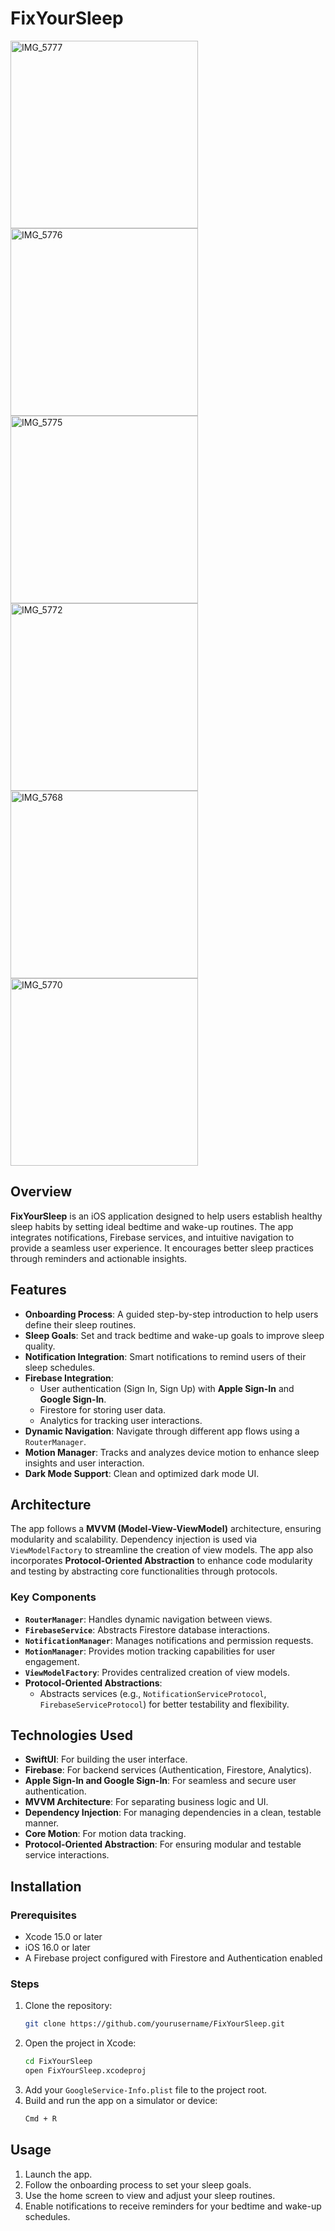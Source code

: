 # FixYourSleep
<img src="https://github.com/user-attachments/assets/c100e551-ea30-4471-890a-0e7dac46b908" alt="IMG_5777" width="300">
<img src="https://github.com/user-attachments/assets/39073760-b093-4dbd-a2d5-654ec4fa2b1c" alt="IMG_5776" width="300">
<img src="https://github.com/user-attachments/assets/1b7fde83-c317-4e58-9700-c9346d5996bc" alt="IMG_5775" width="300">
<img src="https://github.com/user-attachments/assets/7ea0e84d-70e6-4764-adfe-7ece924dbddf" alt="IMG_5772" width="300">
<img src="https://github.com/user-attachments/assets/1e2af791-20df-435a-912d-660ca7764a3b" alt="IMG_5768" width="300">
<img src="https://github.com/user-attachments/assets/b8feff60-67c1-4601-9b09-69fc999c1184" alt="IMG_5770" width="300">



## Overview
**FixYourSleep** is an iOS application designed to help users establish healthy sleep habits by setting ideal bedtime and wake-up routines. The app integrates notifications, Firebase services, and intuitive navigation to provide a seamless user experience. It encourages better sleep practices through reminders and actionable insights.

## Features
- **Onboarding Process**: A guided step-by-step introduction to help users define their sleep routines.
- **Sleep Goals**: Set and track bedtime and wake-up goals to improve sleep quality.
- **Notification Integration**: Smart notifications to remind users of their sleep schedules.
- **Firebase Integration**:
  - User authentication (Sign In, Sign Up) with **Apple Sign-In** and **Google Sign-In**.
  - Firestore for storing user data.
  - Analytics for tracking user interactions.
- **Dynamic Navigation**: Navigate through different app flows using a `RouterManager`.
- **Motion Manager**: Tracks and analyzes device motion to enhance sleep insights and user interaction.
- **Dark Mode Support**: Clean and optimized dark mode UI.

## Architecture
The app follows a **MVVM (Model-View-ViewModel)** architecture, ensuring modularity and scalability. Dependency injection is used via `ViewModelFactory` to streamline the creation of view models. The app also incorporates **Protocol-Oriented Abstraction** to enhance code modularity and testing by abstracting core functionalities through protocols.

### Key Components
- **`RouterManager`**: Handles dynamic navigation between views.
- **`FirebaseService`**: Abstracts Firestore database interactions.
- **`NotificationManager`**: Manages notifications and permission requests.
- **`MotionManager`**: Provides motion tracking capabilities for user engagement.
- **`ViewModelFactory`**: Provides centralized creation of view models.
- **Protocol-Oriented Abstractions**:
  - Abstracts services (e.g., `NotificationServiceProtocol`, `FirebaseServiceProtocol`) for better testability and flexibility.

## Technologies Used
- **SwiftUI**: For building the user interface.
- **Firebase**: For backend services (Authentication, Firestore, Analytics).
- **Apple Sign-In and Google Sign-In**: For seamless and secure user authentication.
- **MVVM Architecture**: For separating business logic and UI.
- **Dependency Injection**: For managing dependencies in a clean, testable manner.
- **Core Motion**: For motion data tracking.
- **Protocol-Oriented Abstraction**: For ensuring modular and testable service interactions.

## Installation
### Prerequisites
- Xcode 15.0 or later
- iOS 16.0 or later
- A Firebase project configured with Firestore and Authentication enabled

### Steps
1. Clone the repository:
   ```bash
   git clone https://github.com/yourusername/FixYourSleep.git
   ```
2. Open the project in Xcode:
   ```bash
   cd FixYourSleep
   open FixYourSleep.xcodeproj
   ```
3. Add your `GoogleService-Info.plist` file to the project root.
4. Build and run the app on a simulator or device:
   ```bash
   Cmd + R
   ```

## Usage
1. Launch the app.
2. Follow the onboarding process to set your sleep goals.
3. Use the home screen to view and adjust your sleep routines.
4. Enable notifications to receive reminders for your bedtime and wake-up schedules.


